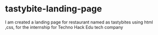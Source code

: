 # tastybite-landing-page
I am created a landing page for restaurant named as tastybites using html ,css, for the internship for Techno Hack Edu tech company 
